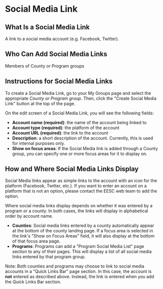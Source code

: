 # Social Media Link

## What Is a Social Media Link

A link to a social media account (e.g. Facebook, Twitter).

## Who Can Add Social Media Links

Members of County or Program groups

## Instructions for Social Media Links

To create a Social Media Link, go to your My Groups page and select the appropriate *County or Program group*. Then, click the "Create Social Media Link" button at the top of the page.

On the edit screen of a Social Media Link, you will see the following fields:

  - **Account name (required)**: the name of the account being linked to
  - **Account type (required)**: the platform of the account
  - **Account URL (required)**: the link to the account
  - **Description**: a short description of the account. Currently, this is used for internal purposes only.
  - **Show on focus areas**: If the Social Media link is added through a County group, you can specify one or more focus areas for it to display on.

## How and Where Social Media Links Display

Social Media links appear as simple links to the account with an icon for the platform (Facebook, Twitter, etc.). If you want to enter an account on a platform that is not an option, please contact the EESC web team to add the option.

Where social media links display depends on whether it was entered by a program or a county. In both cases, the links will display in alphabetical order by account name.

  - **Counties**: Social media links entered by a county automatically appear at the bottom of the county landing page. If a focus area is selected in the link's "Show on Focus Areas" field, it will also display at the bottom of that focus area page.
  - **Programs**: Programs can add a "Program Social Media List" page section to any of their pages. This will display a list of all social media links entered by that program group.

Note: Both counties and programs may choose to link to social media accounts in a "Quick Links Bar" page section. In this case, the account is **not** entered as described above. Instead, the link is entered when you add the Quick Links Bar section.

